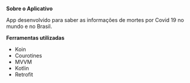 <b>Sobre o Aplicativo</b>

App desenvolvido para saber as informações de mortes por Covid 19 no mundo e no Brasil.

<b>Ferramentas utilizadas</b>

* Koin
* Courotines
* MVVM
* Kotlin
* Retrofit
 
